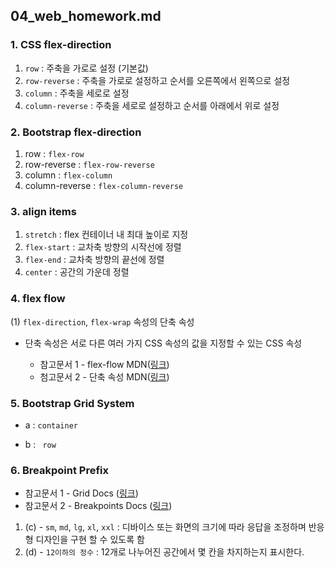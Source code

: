 ## 04_web_homework.md



### 1. CSS flex-direction

1. `row` : 주축을 가로로 설정 (기본값)
2. `row-reverse` : 주축을 가로로 설정하고 순서를 오른쪽에서 왼쪽으로 설정
3. `column` : 주축을 세로로 설정
4. `column-reverse` : 주축을 세로로 설정하고 순서를 아래에서 위로 설정





### 2. Bootstrap flex-direction

1. row : `flex-row`
2. row-reverse : `flex-row-reverse`
3. column : `flex-column`
4. column-reverse : `flex-column-reverse`





### 3. align items

1. `stretch` : flex 컨테이너 내 최대 높이로 지정
2. `flex-start` : 교차축 방향의 시작선에 정렬
3. `flex-end` : 교차축 방향의 끝선에 정렬
4. `center` : 공간의 가운데 정렬





### 4. flex flow

(1) `flex-direction`, `flex-wrap` 속성의 단축 속성

- 단축 속성은 서로 다른 여러 가지 CSS 속성의 값을 지정할 수 있는 CSS 속성

  - 참고문서 1 - flex-flow MDN([링크](https://developer.mozilla.org/ko/docs/Web/CSS/flex-flow))
  - 첨고문서 2 - 단축 속성 MDN([링크](https://developer.mozilla.org/ko/docs/Web/CSS/Shorthand_properties))

  



### 5. Bootstrap Grid System

- a : `container`

- b : ` row`





### **6. Breakpoint Prefix** 

* 참고문서 1 - Grid Docs ([링크](https://getbootstrap.com/docs/5.0/layout/grid/#grid-options))
* 참고문서 2 - Breakpoints Docs ([링크]([https://getbootstrap.com/docs/5.0/layout/breakpoints/](https://getbootstrap.com/docs/5.0/layout/breakpoints/)))

1. (c) - `sm`, `md`, `lg`, `xl`, `xxl` : 디바이스 또는 화면의 크기에 따라 응답을 조정하며 반응형 디자인을 구현 할 수 있도록 함
2. (d) - `12이하의 정수` :  12개로 나누어진 공간에서 몇 칸을 차지하는지 표시한다.


